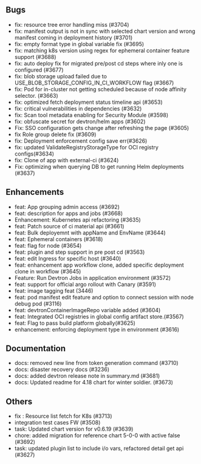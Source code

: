 ## Bugs
- fix: resource tree error handling miss (#3704)
- fix: manifest output is not in sync with selected chart version and wrong manifest coming in deployment history (#3701)
- fix: empty format type in global variable fix (#3695)
- fix: matching k8s version using regex for ephemeral container feature support (#3688)
- fix: auto deploy fix for migrated pre/post cd steps where inly one is configured (#3677)
- fix: blob storage upload failed due to USE_BLOB_STORAGE_CONFIG_IN_CI_WORKFLOW flag (#3667)
- fix: Pod for in-cluster not getting scheduled because of node affinity selector. (#3663)
- fix: optimized fetch deployment status timeline api (#3653)
- fix: critical vulnerabilities in dependencies (#3632)
- fix: Scan tool metadata enabling for Security Module (#3598)
- fix: obfuscate secret for devtron/helm apps (#3602)
- Fix: SSO configuration gets change after refreshing the page (#3605)
- fix Role group delete fix (#3609)
- fix: Deployment enforcement config save err(#3626)
- fix: updated ValidateRegistryStorageType for OCI registry configs(#3634)
- fix: Clone of app with external-ci (#3624)
- Fix: optimizing when querying DB to get running Helm deployments (#3637)
## Enhancements
- feat: App grouping admin access (#3692)
- feat: description for apps and jobs (#3668)
- Enhancement: Kubernetes api refactoring (#3635)
- feat: Patch source of ci material api (#3661)
- feat: Bulk deployemnt with appName and EnvName (#3644)
- feat: Ephemeral containers (#3618)
- feat: flag for node (#3654)
- feat: plugin and step support in pre post cd (#3563)
- feat: edit Ingress for specific host (#3640)
- feat: enhancement app workflow clone, added specific deployment clone in workflow (#3645)
- Feature: Run Devtron Jobs in application environment (#3572)
- feat: support for official argo rollout with Canary (#3591)
- feat: image tagging feat (3446)
- feat: pod manifest edit feature and option to connect session with node debug pod (#3116)
- feat: devtronContainerImageRepo variable added (#3604)
- feat: Integrated OCI registries in global config artifact store.(#3567)
- feat: Flag to pass build platform globally(#3625)
- enhancement: enforcing deployment type in environment (#3616)
## Documentation
- docs: removed new line from token generation command (#3710)
- docs: disaster recovery docs (#3236)
- docs: added devtron release note in summary.md (#3681)
- docs: Updated readme for 4.18 chart for winter soldier. (#3673)
## Others
- fix : Resource list fetch for K8s (#3713)
- integration test cases FW (#3508)
- task: Updated chart version for v0.6.19 (#3639)
- chore: added migration for reference chart 5-0-0 with active false (#3692)
- task: updated plugin list to include i/o vars, refactored detail get api (#3627)
